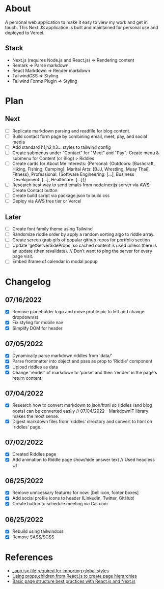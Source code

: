 # About
A personal web application to make it easy to view my work and get in touch. This Next.JS application is built and maintained for personal use and deployed to Vercel. 
## Stack
+ Next.js (requires Node.js and React.js) => Rendering content
+ Remark => Parse markdown  
+ React Markdown => Render markdown  
+ TailwindCSS => Styling  
+ Tailwind Forms Plugin => Styling  
# Plan
## Next
+ [ ] Replicate markdown parsing and readfile for blog content.  
+ [ ] Build contact form page by combining email, meet, pay, and social media  
+ [ ] Add standard h1,h2,h3... styles to tailwind config  
+ [ ] Create submenus under "Contact" for "Meet" and "Pay"; Create menu & submenu for Content (or Blog) > Riddles    
+ [ ] Create cards for About Me interests: {Personal: {Outdoors: [Bushcraft, Hiking, Fishing, Camping], Marital Arts: [BJJ, Wrestling, Muay Thai], Fitness}, Professional: {Software Engineering: [...], Business Development: [...], Healthcare: [...]}}  
+ [ ] Research best way to send emails from node/nextjs server via AWS; Create Contact button  
+ [ ] Create build script via package.json to build css    
+ [ ] Deploy via AWS free tier or Vercel  
## Later
+ [ ] Create font family theme using Tailwind  
+ [ ] Randomize riddle order by apply a random sorting algo to riddle array.  
+ [ ] Create screen grab gifs of popular github repos for portfolio section  
+ [ ] Update 'getServerSideProps' so cached content is used unless there is an update (then revalidate). // Don't want to ping the server for every page visit.  
+ [ ] Embed iframe of calendar in modal popup  
# Changelog
## 07/16/2022
+ [x] Remove placeholder logo and move profile pic to left and change dropdown(s)  
+ [x] Fix styling for mobile nav  
+ [x] Simplify DOM for header  
## 07/05/2022
+ [x] Dynamically parse markdown riddles from 'data/'  
+ [x] Parse frontmatter into object and pass as prop to 'Riddle' component  
+ [x] Upload riddles as data  
+ [x] Change 'render' of markdown to 'parse' and then 'render' in the page's return content.  
## 07/04/2022
+ [x] Research how to convert markdown to json/html so riddles (and blog posts) can be converted easily // 07/04/2022 - MarkdownIT library makes the most sense.   
+ [x] Digest markdown files from 'riddles' directory and convert to html on 'riddles' page.  
## 07/02/2022
+ [x] Created Riddles page
+ [x] Add animation to Riddle page show/hide answer text // Used headless UI  
## 06/25/2022  
+ [x] Remove unncessary features for now: [bell icon, footer boxes]  
+ [x] Add social profile icons to header (LinkedIn, Twitter, GitHub)  
+ [x] Create button to schedule meeting via Cal.com  
## 06/25/2022  
+ [x] Rebuild using tailwindcss  
+ [x] Remove SASS/SCSS  
# References
+ [_app.jsx file required for importing global styles](https://nextjs.org/learn/basics/assets-metadata-css/global-styles)
+ [Using props.children from React.js to create page hierarchies](https://codeburst.io/a-complete-guide-to-props-children-in-react-c315fab74e7c)
+ [Basic page structure best practices with React.js and Next.js](https://reacttricks.com/learn-react-by-building-websites-with-next/)
